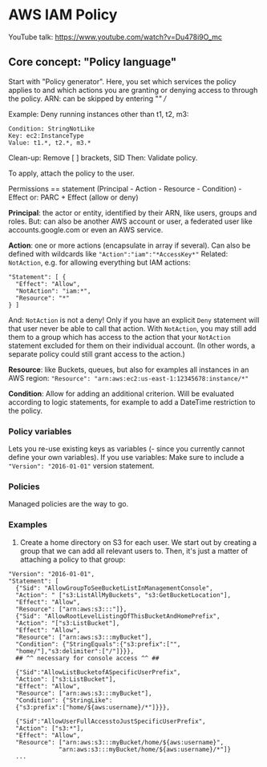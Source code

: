 # AWS IAM Policy
YouTube talk: https://www.youtube.com/watch?v=Du478i9O_mc

## Core concept: "Policy language"

Start with "Policy generator". Here, you set which services the policy
applies to and which actions you are granting or denying access to
through the policy.
ARN: can be skipped by entering "*" /*

Example: Deny running instances other than t1, t2, m3:
```
Condition: StringNotLike
Key: ec2:InstanceType
Value: t1.*, t2.*, m3.*
```

Clean-up: Remove [ ] brackets, SID
Then: Validate policy.

To apply, attach the policy to the user.

Permissions == statement
(Principal - Action - Resource - Condition) - Effect
or: PARC + Effect (allow or deny)

**Principal**: the actor or entity, identified by their ARN, like users,
groups and roles. But: can also be another AWS account or user, a
federated user like accounts.google.com or even an AWS service.

**Action**: one or more actions (encapsulate in array if several). Can
also be defined with wildcards like `"Action":"iam":"*AccessKey*"`
Related: `NotAction`, e.g. for allowing everything but IAM actions:
```
"Statement": [ {
  "Effect": "Allow",
  "NotAction": "iam:*",
  "Resource": "*"
} ]
```
And: `NotAction` is not a deny! Only if you have an explicit `Deny`
statement will that user never be able to call that action. With
`NotAction`, you may still add them to a group which has access to the
action that your `NotAction` statement excluded for them on their
individual account. (In other words, a separate policy could still grant
access to the action.)

**Resource**: like Buckets, queues, but also for examples all instances
in an AWS region: `"Resource":
"arn:aws:ec2:us-east-1:12345678:instance/*"`

**Condition**: Allow for adding an additional criterion. Will be
evaluated according to logic statements, for example to add a DateTime
restriction to the policy.

### Policy variables
Lets you re-use existing keys as variables (- since you currently cannot
define your own variables). If you use variables: Make sure to include a
`"Version": "2016-01-01"` version statement.

### Policies
Managed policies are the way to go.

### Examples
1) Create a home directory on S3 for each user.
We start out by creating a group that we can add all relevant users to.
Then, it's just a matter of attaching a policy to that group:
```
"Version": "2016-01-01",
"Statement": [
  {"Sid": "AllowGroupToSeeBucketListInManagementConsole",
  "Action": " ["s3:ListAllMyBuckets", "s3:GetBucketLocation"],
  "Effect": "Allow",
  "Resource": ["arn:aws:s3:::"]},
  {"Sid": "AllowRootLevelListingOfThisBucketAndHomePrefix",
  "Action": "["s3:ListBucket"],
  "Effect": "Allow",
  "Resource": ["arn:aws:s3:::myBucket"],
  "Condition": {"StringEquals":{"s3:prefix":["",
  "home/"],"s3:delimiter":["/"]}}},
  ## ^^ necessary for console access ^^ ##

  {"Sid":"AllowListBucketofASpecificUserPrefix",
  "Action": ["s3:ListBucket"],
  "Effect": "Allow",
  "Resource": ["arn:aws:s3:::myBucket"],
  "Condition": {"StringLike":
  {"s3:prefix":["home/${aws:username}/*"]}}},

  {"Sid":"AllowUserFullAccesstoJustSpecificUserPrefix",
  "Action": ["s3:*"],
  "Effect": "Allow",
  "Resource": ["arn:aws:s3:::myBucket/home/${aws:username}",
              "arn:aws:s3:::myBucket/home/${aws:username}/*"]}
  ...
```
